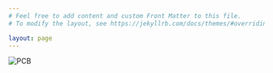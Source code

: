 ```yaml
---
# Feel free to add content and custom Front Matter to this file.
# To modify the layout, see https://jekyllrb.com/docs/themes/#overriding-theme-defaults

layout: page
---
```


<div class="example">  
<img src="" alt="PCB"/>  

<style>
body {
  background-image: url('PCB_Image.jpg');
  background-size: 100% 100%
}
</style>
</div>